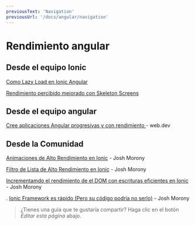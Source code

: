```yaml
---
previousText: 'Navigation'
previousUrl: '/docs/angular/navigation'
---
```


# Rendimiento angular

## Desde el equipo Ionic

[Como Lazy Load en Ionic Angular](https://ionicframework.com/blog/how-to-lazy-load-in-ionic-angular/)

[Rendimiento percibido mejorado con Skeleton Screens](https://ionicframework.com/blog/improved-perceived-performance-with-skeleton-screens/)

## Desde el equipo angular

[Cree aplicaciones Angular progresivas y con rendimiento ](https://web.dev/angular) - web.dev

## Desde la Comunidad

[Animaciones de Alto Rendimiento en Ionic](https://www.joshmorony.com/high-performance-animations-in-ionic/) - Josh Morony

[Filtro de Lista de Alto Rendimiento en Ionic](https://www.joshmorony.com/high-performance-list-filtering-in-ionic-2/) - Josh Morony

[Incrementamdo el rendimiento de el DOM con escrituras eficientes en Ionic](https://www.joshmorony.com/increasing-performance-with-efficient-dom-writes-in-ionic-2/) - Josh Morony

. [Ionic Framework es rápido (Pero su código podría no serlo)](https://www.joshmorony.com/ionic-framework-is-fast-but-your-code-might-not-be/) - Josh Morony

> ¿Tienes una guía que te gustaría compartir? Haga clic en el botón *Editar esta página* abajo.